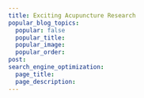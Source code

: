 ```yaml
---
title: Exciting Acupuncture Research
popular_blog_topics:
  popular: false
  popular_title:
  popular_image:
  popular_order:
post:
search_engine_optimization:
  page_title:
  page_description:
---
```

